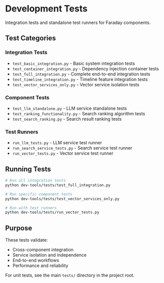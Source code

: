 # Development Tests

Integration tests and standalone test runners for Faraday components.

## Test Categories

### Integration Tests
- `test_basic_integration.py` - Basic system integration tests
- `test_container_integration.py` - Dependency injection container tests
- `test_full_integration.py` - Complete end-to-end integration tests
- `test_timeline_integration.py` - Timeline feature integration tests
- `test_vector_services_only.py` - Vector service isolation tests

### Component Tests
- `test_llm_standalone.py` - LLM service standalone tests
- `test_ranking_functionality.py` - Search ranking algorithm tests
- `test_search_ranking.py` - Search result ranking tests

### Test Runners
- `run_llm_tests.py` - LLM service test runner
- `run_search_service_tests.py` - Search service test runner
- `run_vector_tests.py` - Vector service test runner

## Running Tests

```bash
# Run all integration tests
python dev-tools/tests/test_full_integration.py

# Run specific component tests
python dev-tools/tests/test_vector_services_only.py

# Run with test runners
python dev-tools/tests/run_vector_tests.py
```

## Purpose

These tests validate:
- Cross-component integration
- Service isolation and independence
- End-to-end workflows
- Performance and reliability

For unit tests, see the main `tests/` directory in the project root.